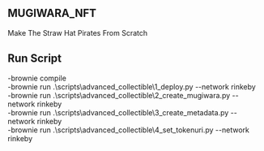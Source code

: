## MUGIWARA_NFT
Make The Straw Hat Pirates From Scratch

## Run Script
 -brownie compile\
 -brownie run .\scripts\advanced_collectible\1_deploy.py --network rinkeby\
 -brownie run .\scripts\advanced_collectible\2_create_mugiwara.py --network rinkeby\
 -brownie run .\scripts\advanced_collectible\3_create_metadata.py --network rinkeby\
 -brownie run .\scripts\advanced_collectible\4_set_tokenuri.py --network rinkeby
 
